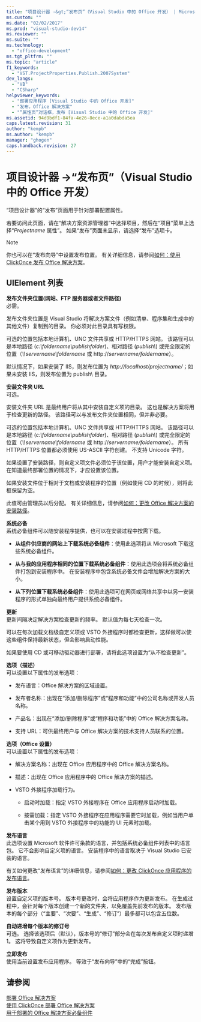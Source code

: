 ```yaml
---
title: "项目设计器 -&gt;“发布页”（Visual Studio 中的 Office 开发） | Microsoft Docs"
ms.custom: ""
ms.date: "02/02/2017"
ms.prod: "visual-studio-dev14"
ms.reviewer: ""
ms.suite: ""
ms.technology: 
  - "office-development"
ms.tgt_pltfrm: ""
ms.topic: "article"
f1_keywords: 
  - "VST.ProjectProperties.Publish.2007System"
dev_langs: 
  - "VB"
  - "CSharp"
helpviewer_keywords: 
  - "部署应用程序 [Visual Studio 中的 Office 开发]"
  - "发布，Office 解决方案"
  - "“属性页”对话框，发布 [Visual Studio 中的 Office 开发]"
ms.assetid: 94d9bdf1-84fa-4e26-8ece-a1a0dabda5ea
caps.latest.revision: 31
author: "kempb"
ms.author: "kempb"
manager: "ghogen"
caps.handback.revision: 27
---
```

# 项目设计器 -&gt;“发布页”（Visual Studio 中的 Office 开发）
  “项目设计器”的“发布”页面用于针对部署配置属性。  
  
 若要访问此页面，请在“解决方案资源管理器”中选择项目，然后在“项目”菜单上选择“*Projectname* 属性”。 如果“发布”页面未显示，请选择“发布”选项卡。  
  
> [!NOTE]  
>  你也可以在“发布向导”中设置发布位置。 有关详细信息，请参阅[如何：使用 ClickOnce 发布 Office 解决方案](http://msdn.microsoft.com/zh-cn/2b6c247e-bc04-4ce4-bb64-c4e79bb3d5b8)。  
  
## UIElement 列表  
 **发布文件夹位置\(网站、FTP 服务器或者文件路径\)**  
 必需。  
  
 发布文件夹位置是 Visual Studio 将解决方案文件（例如清单、程序集和生成中的其他文件）复制到的目录。 你必须对此目录具有写权限。  
  
 可选的位置包括本地计算机、UNC 文件共享或 HTTP\/HTTPS 网站。 该路径可以是本地路径 \(*c:\\foldername\\publishfolder*\)、相对路径 \(*publish\\*\) 或完全限定的位置（*\\\\servername\\foldername* 或 http:\/\/*servername\/foldername*）。  
  
 默认情况下，如果安装了 IIS，则发布位置为 *http:\/\/localhost\/projectname\/*；如果未安装 IIS，则发布位置为 publish\\ 目录。  
  
 **安装文件夹 URL**  
 可选。  
  
 安装文件夹 URL 是最终用户将从其中安装自定义项的目录。 这也是解决方案将用于检查更新的路径。 该路径可以与发布文件夹位置相同，但并非必要。  
  
 可选的位置包括本地计算机、UNC 文件共享或 HTTP\/HTTPS 网站。 该路径可以是本地路径 \(*c:\\foldername\\publishfolder*\)、相对路径 \(*publish\\*\) 或完全限定的位置（*\\\\servername\\foldername* 或 http:\/\/*servername\/foldername*）。 所有 HTTP\/HTTPS 位置都必须使用 US\-ASCII 字符创建。 不支持 Unicode 字符。  
  
 如果设置了安装路径，则自定义项文件必须位于该位置，用户才能安装自定义项。 在知道最终部署位置的情况下，才应设置该位置。  
  
 如果安装文件位于相对于文档或安装程序的位置（例如使用 CD 的时候），则将此框保留为空。  
  
 此值可由管理员以后分配。 有关详细信息，请参阅[如何：更改 Office 解决方案的安装路径](http://msdn.microsoft.com/zh-cn/d0eaa07b-2d72-4902-899f-2f9fb165b8fd)。  
  
 **系统必备**  
 系统必备组件可以随安装程序提供，也可以在安装过程中按需下载。  
  
-   **从组件供应商的网站上下载系统必备组件**：使用此选项将从 Microsoft 下载这些系统必备组件。  
  
-   **从与我的应用程序相同的位置下载系统必备组件**：使用此选项会将系统必备组件打包到安装程序中。 在安装程序中包含系统必备文件会增加解决方案的大小。  
  
-   **从下列位置下载系统必备组件**：使用此选项可在网页或网络共享中以另一安装程序的形式单独向最终用户提供系统必备组件。  
  
 **更新**  
 更新间隔决定解决方案检查更新的频率。 默认值为每七天检查一次。  
  
 可以在每次加载文档级自定义项或 VSTO 外接程序时都检查更新，这样做可以使这些组件保持最新状态，但会影响启动性能。  
  
 如果要使用 CD 或可移动驱动器进行部署，请将此选项设置为“从不检查更新”。  
  
 **选项（描述）**  
 可以设置以下属性的发布选项：  
  
-   发布语言：Office 解决方案的区域设置。  
  
-   发布者名称：出现在“添加\/删除程序”或“程序和功能”中的公司名称或开发人员名称。  
  
-   产品名：出现在“添加\/删除程序”或“程序和功能”中的 Office 解决方案名称。  
  
-   支持 URL：可供最终用户与 Office 解决方案的技术支持人员联系的位置。  
  
 **选项（Office 设置）**  
 可以设置以下属性的发布选项：  
  
-   解决方案名称：出现在 Office 应用程序中的 Office 解决方案名称。  
  
-   描述：出现在 Office 应用程序中的 Office 解决方案的描述。  
  
-   VSTO 外接程序加载行为。  
  
    -   启动时加载：指定 VSTO 外接程序在 Office 应用程序启动时加载。  
  
    -   按需加载：指定 VSTO 外接程序在应用程序需要它时加载，例如当用户单击某个用到 VSTO 外接程序中的功能的 UI 元素时加载。  
  
 **发布语言**  
 此选项设置 Microsoft 软件许可条款的语言，并包括系统必备组件列表中的语言包。 它不会影响自定义项的语言。 安装程序中的语言取决于 Visual Studio 已安装的语言。  
  
 有关如何更改“发布语言”的详细信息，请参阅[如何：更改 ClickOnce 应用程序的发布语言](~/deployment/how-to-change-the-publish-language-for-a-clickonce-application.md)。  
  
 **发布版本**  
 设置自定义项的版本号。 版本号更改时，会将应用程序作为更新发布。 在生成过程中，会针对每个版本创建一个新的文件夹，以免覆盖先前发布的版本。 发布版本的每个部分（“主要”、“次要”、“生成”、“修订”）最多都可以包含五位数。  
  
 **自动递增每个版本的修订号**  
 可选。 选择该选项后（默认），版本号的“修订”部分会在每次发布自定义项时递增 1。 这将导致自定义项作为更新发布。  
  
 **立即发布**  
 使用当前设置发布应用程序。 等效于“发布向导”中的“完成”按钮。  
  
## 请参阅  
 [部署 Office 解决方案](../vsto/deploying-an-office-solution.md)   
 [使用 ClickOnce 部署 Office 解决方案](../vsto/deploying-an-office-solution-by-using-clickonce.md)   
 [用于部署的 Office 解决方案必备组件](http://msdn.microsoft.com/zh-cn/9f672809-43a3-40a1-9057-397ce3b5126e)  
  
  